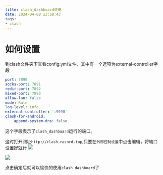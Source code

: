 ```yaml
---
title: clash_dashboard使用
date: 2024-04-08 13:58:43
tags:
- clash
---
```


# 如何设置

到clash文件夹下查看config.yml文件，其中有一个选项为external-controller字段
```yaml
port: 7890
socks-port: 7891
redir-port: 7892
mixed-port: 7893
allow-lan: false
mode: Rule
log-level: info
external-controller: ':9990'
clash-for-android:
    append-system-dns: false

```
这个字段表示了`clash_dashboard`运行的端口。

这时打开网址`http://clash.razord.top`,只要在`外部控制设置`中点击编辑，将端口设置好就行
![](port_setting_posi.png)

![](clash_dashboard_port.png)

点击确定后就可以愉快的使用`clash dashboard`了
